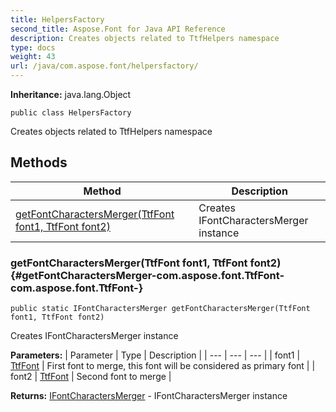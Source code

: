 ```yaml
---
title: HelpersFactory
second_title: Aspose.Font for Java API Reference
description: Creates objects related to TtfHelpers namespace
type: docs
weight: 43
url: /java/com.aspose.font/helpersfactory/
---
```

**Inheritance:**
java.lang.Object
```
public class HelpersFactory
```

Creates objects related to TtfHelpers namespace
## Methods

| Method | Description |
| --- | --- |
| [getFontCharactersMerger(TtfFont font1, TtfFont font2)](#getFontCharactersMerger-com.aspose.font.TtfFont-com.aspose.font.TtfFont-) | Creates IFontCharactersMerger instance |
### getFontCharactersMerger(TtfFont font1, TtfFont font2) {#getFontCharactersMerger-com.aspose.font.TtfFont-com.aspose.font.TtfFont-}
```
public static IFontCharactersMerger getFontCharactersMerger(TtfFont font1, TtfFont font2)
```


Creates IFontCharactersMerger instance

**Parameters:**
| Parameter | Type | Description |
| --- | --- | --- |
| font1 | [TtfFont](../../com.aspose.font/ttffont) | First font to merge, this font will be considered as primary font |
| font2 | [TtfFont](../../com.aspose.font/ttffont) | Second font to merge |

**Returns:**
[IFontCharactersMerger](../../com.aspose.font/ifontcharactersmerger) -  IFontCharactersMerger  instance
